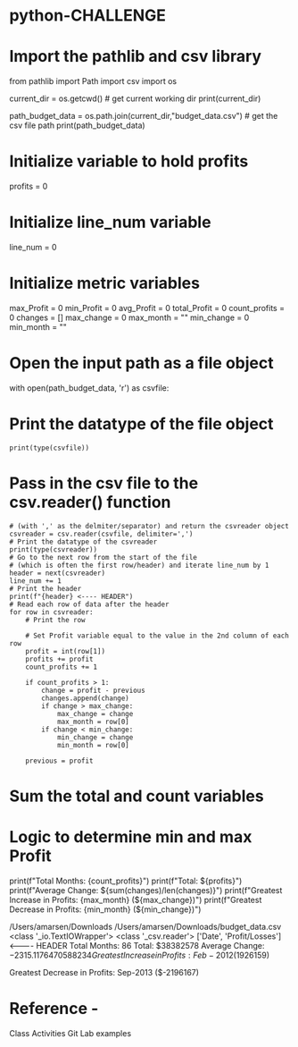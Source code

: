 # python-CHALLENGE
# Import the pathlib and csv library
from pathlib import Path
import csv
import os 

current_dir = os.getcwd() # get current working dir
print(current_dir)

path_budget_data = os.path.join(current_dir,"budget_data.csv") # get the csv file path
print(path_budget_data)



# Initialize variable to hold profits
profits = 0

# Initialize line_num variable
line_num = 0

# Initialize metric variables
max_Profit = 0
min_Profit = 0
avg_Profit = 0
total_Profit = 0
count_profits = 0
changes = []
max_change = 0
max_month = ""
min_change = 0
min_month = ""

# Open the input path as a file object
with open(path_budget_data, 'r') as csvfile:

 # Print the datatype of the file object
    print(type(csvfile))
 # Pass in the csv file to the csv.reader() function
    # (with ',' as the delmiter/separator) and return the csvreader object
    csvreader = csv.reader(csvfile, delimiter=',')
    # Print the datatype of the csvreader
    print(type(csvreader))
    # Go to the next row from the start of the file
    # (which is often the first row/header) and iterate line_num by 1
    header = next(csvreader)
    line_num += 1
    # Print the header
    print(f"{header} <---- HEADER")
    # Read each row of data after the header
    for row in csvreader:
        # Print the row
        
        # Set Profit variable equal to the value in the 2nd column of each row
        profit = int(row[1])
        profits += profit
        count_profits += 1
        
        if count_profits > 1:
            change = profit - previous 
            changes.append(change)
            if change > max_change:
                max_change = change 
                max_month = row[0]
            if change < min_change:
                min_change = change
                min_month = row[0]
            
        previous = profit
# Sum the total and count variables
 
    

# Logic to determine min and max Profit
   
print(f"Total Months: {count_profits}")
print(f"Total: ${profits}")
print(f"Average  Change: ${sum(changes)/len(changes)}")
print(f"Greatest Increase in Profits: {max_month} (${max_change})")
print(f"Greatest Decrease in Profits: {min_month}  (${min_change})")

/Users/amarsen/Downloads
/Users/amarsen/Downloads/budget_data.csv
<class '_io.TextIOWrapper'>
<class '_csv.reader'>
['Date', 'Profit/Losses'] <---- HEADER
Total Months: 86
Total: $38382578
Average  Change: $-2315.1176470588234
Greatest Increase in Profits: Feb-2012 ($1926159)

Greatest Decrease in Profits: Sep-2013  ($-2196167)

# Reference -
Class Activities 
Git Lab examples 
